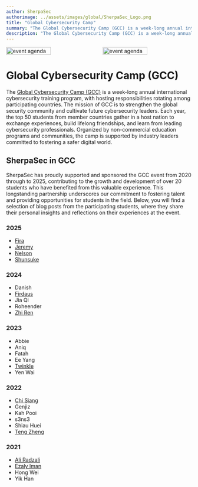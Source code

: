 ```yaml
---
author: SherpaSec
authorimage: ../assets/images/global/SherpaSec_Logo.png
title: "Global Cybersecurity Camp"
summary: "The Global Cybersecurity Camp (GCC) is a week-long annual international cybersecurity training program, with hosting responsibilities rotating among participating countries. The mission of GCC is to strengthen the global security community and cultivate future cybersecurity leaders. Each year, the top 50 students from member countries gather in a host nation to exchange experiences, build lifelong friendships, and learn from leading cybersecurity professionals. Organized by non-commercial education programs and communities, the camp is supported by industry leaders committed to fostering a safer digital world."
description: "The Global Cybersecurity Camp (GCC) is a week-long annual international cybersecurity training program, with hosting responsibilities rotating among participating countries. The mission of GCC is to strengthen the global security community and cultivate future cybersecurity leaders. Each year, the top 50 students from member countries gather in a host nation to exchange experiences, build lifelong friendships, and learn from leading cybersecurity professionals. Organized by non-commercial education programs and communities, the camp is supported by industry leaders committed to fostering a safer digital world."
---
```


<div style="display: flex; justify-content: center; align-items: center; gap: 20px;">
    <img src="/images/gcc/gcc_banner.png" class="sponsor-image-light" alt="event agenda" style="width: 50%; height: auto; object-fit: cover;">
    <img src="/images/gcc/gcc_banner.png" class="sponsor-image-dark" alt="event agenda" style="width: 50%; height: auto; object-fit: cover;">
</div>

# Global Cybersecurity Camp (GCC)

The [Global Cybersecurity Camp (GCC)](https://gcc.ac/) is a week-long annual international cybersecurity training program, with hosting responsibilities rotating among participating countries. The mission of GCC is to strengthen the global security community and cultivate future cybersecurity leaders. Each year, the top 50 students from member countries gather in a host nation to exchange experiences, build lifelong friendships, and learn from leading cybersecurity professionals. Organized by non-commercial education programs and communities, the camp is supported by industry leaders committed to fostering a safer digital world.

## SherpaSec in GCC
SherpaSec has proudly supported and sponsored the GCC event from 2020 through to 2025, contributing to the growth and development of over 20 students who have benefited from this valuable experience. This longstanding partnership underscores our commitment to fostering talent and providing opportunities for students in the field. Below, you will find a selection of blog posts from the participating students, where they share their personal insights and reflections on their experiences at the event.

### 2025
- [Fira](https://lilacj4de.gitbook.io/lilas-space/gcc-2025)
- [Jeremy](https://fyr3p4w.gitbook.io/fyr3p4w-blog/other-activities/global-cybersecurity-camp-gcc-taiwan-2025)
- [Nelson](https://borgor-1.gitbook.io/borgorshop/events/global-cybersecurity-camp-gcc-2025-taiwan)
- [Shunsuke](https://solaris0141.github.io/blogs/21-02-2025-GCC2025-Taiwan/21-02-2025-GCC2025-Taiwan.html)

### 2024
- Danish
- [Firdaus](https://vicevirus.github.io/posts/gcc-2024/)
- Jia Qi
- Roheender
- [Zhi Ren](https://zhirenliew.github.io/posts/gcc24/)

### 2023
- Abbie
- Aniq
- Fatah
- Ee Yang
- [Twinkle](https://hannrul.medium.com/recap-2023-part-1-33b6ca4e5268)
- Yen Wai

### 2022
- [Chi Siang](https://choochisiang.gitbook.io/report/)
- Genjiz
- Kah Pooi
- s3ns3
- Shiau Huei
- [Teng Zheng](https://tzion0.github.io/)

### 2021
- [Ali Radzali](https://h0j3n.medium.com/global-cybersecurity-camp-gcc-online-2021-dded7f29ccbe)
- [Ezaly Iman](https://ezaly-iman.medium.com/gcc-global-cybersecurity-camp-2021-experience-191c6a062225)
- Hong Wei
- Yik Han
